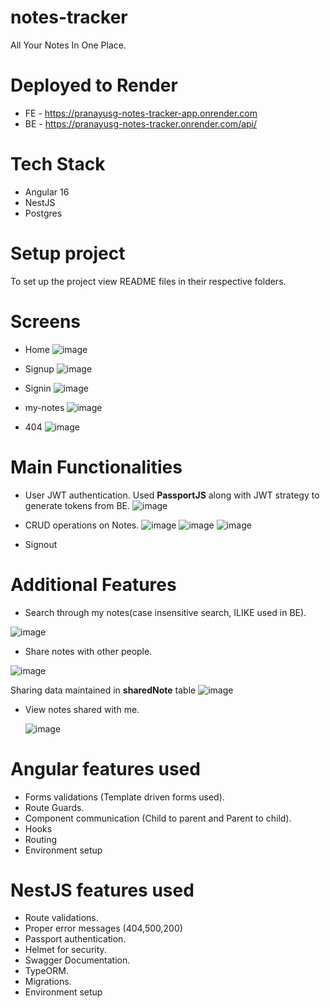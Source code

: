  # notes-tracker
 All Your Notes In One Place.

 # Deployed to Render
 - FE - https://pranayusg-notes-tracker-app.onrender.com
 - BE - https://pranayusg-notes-tracker.onrender.com/api/

 # Tech Stack
 - Angular 16
 - NestJS
 - Postgres

 # Setup project
 To set up the project view README files in their respective folders.

 # Screens
 - Home
   ![image](https://github.com/pranayusg/notes-tracker/assets/66126225/a48fd982-058a-4d59-b52a-9ed5a5fc50fa)

 - Signup
   ![image](https://github.com/pranayusg/notes-tracker/assets/66126225/decbed4a-cdff-4063-8bbb-2bcd1fef5e5b)

 - Signin
   ![image](https://github.com/pranayusg/notes-tracker/assets/66126225/8ac19164-c40b-4930-95ad-55a916c76486)

 - my-notes
   ![image](https://github.com/pranayusg/notes-tracker/assets/66126225/66087946-953c-4a9e-aa54-2e90b6a57768)

 - 404
   ![image](https://github.com/pranayusg/notes-tracker/assets/66126225/40974a3f-33ff-4499-ad35-bb84b4bb6b4a)


 # Main Functionalities  
 - User JWT authentication.
   Used **PassportJS** along with JWT strategy to generate tokens from BE.
  ![image](https://github.com/pranayusg/notes-tracker/assets/66126225/e98218dc-2825-4033-bc45-4566f7436397)

 - CRUD operations on Notes.
   ![image](https://github.com/pranayusg/notes-tracker/assets/66126225/d3cb9d25-e5c7-4a97-bfd3-361f1935fa0a)
   ![image](https://github.com/pranayusg/notes-tracker/assets/66126225/49a31a1d-24eb-4b2a-9360-5462a9c9bd82)
   ![image](https://github.com/pranayusg/notes-tracker/assets/66126225/6be22a2a-4189-4766-b31d-1dd1a58d0257)

   
 - Signout  

# Additional Features
 - Search through my notes(case insensitive search, ILIKE used in BE).

  ![image](https://github.com/pranayusg/notes-tracker/assets/66126225/d275fcf0-3b55-4f88-bbd9-d117c6c3e923)

 - Share notes with other people.

  ![image](https://github.com/pranayusg/notes-tracker/assets/66126225/44a9ace2-08ac-40ae-830e-401fe037cfdc)

  Sharing data maintained in **sharedNote** table
  ![image](https://github.com/pranayusg/notes-tracker/assets/66126225/860a2aa8-c8c2-40e4-aa36-68f9704ac2a2)


- View notes shared with me.

  ![image](https://github.com/pranayusg/notes-tracker/assets/66126225/865e4ad9-43fb-4ac0-9342-9ce723a6ee6b)


# Angular features used
 - Forms validations (Template driven forms used).
 - Route Guards.
 - Component communication (Child to parent and Parent to child).
 - Hooks
 - Routing
 - Environment setup

# NestJS features used
 - Route validations.
 - Proper error messages (404,500,200)
 - Passport authentication.
 - Helmet for security.
 - Swagger Documentation.
 - TypeORM.
 - Migrations.
 - Environment setup


